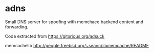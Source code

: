 adns
====

Small DNS server for spoofing with memchace backend content and forwarding.

Code extracted from https://gitorious.org/adsuck

memcachelib http://people.freebsd.org/~seanc/libmemcache/README